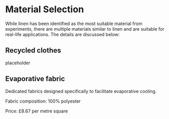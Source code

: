 # Material Selection

While linen has been identified as the most suitable material from experiments, there are multiple materials similar to linen and are suitable for real-life applications. The details are discussed below:

## Recycled clothes

placeholder

## Evaporative fabric

Dedicated fabrics designed specifically to facilitate evaporative cooling.

Fabric composition: 100% polyester

Price: £8.67 per metre square


